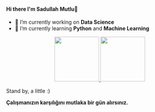 #### Hi there I'm Sadullah Mutlu👋 

* 🔭 I’m currently working on **Data Science**
* 🌱 I’m currently learning **Python** and **Machine Learning**


<p align="center">
<a href="https://github.com/sadullahmutlu">
  <img height="120em" src="https://github-readme-stats-eight-theta.vercel.app/api?username=sadullahmutlu&show_icons=true&theme=algolia&include_all_commits=true&count_private=true"/>
  <img height="120em" src="https://github-readme-stats-eight-theta.vercel.app/api/top-langs/?username=sadullahmutlu&layout=compact&langs_count=8&theme=algolia"/>
</a>
</p>


Stand by, a little :)

**Çalışmanızın karşılığını mutlaka bir gün alırsınız.**

<!--
**sadullahmutlu/sadullahmutlu** is a ✨ _special_ ✨ repository because its `README.md` (this file) appears on your GitHub profile.

Here are some ideas to get you started:


-->
